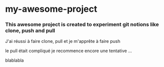 # my-awesome-project
### This awesome project is created to experiment git notions like clone, push and pull
J'ai réussi à faire clone, pull et je m'apprête à faire push

le pull était compliqué je recommence
encore une tentative ... 

blablabla
